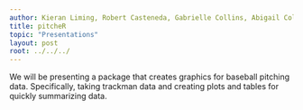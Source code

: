 ```yaml
---
author: Kieran Liming, Robert Casteneda, Gabrielle Collins, Abigail Collins, Abraham Adokwei
title: pitcheR
topic: "Presentations"
layout: post
root: ../../../
---
```


We will be presenting a package that creates graphics for baseball pitching data. Specifically, taking trackman data and creating plots and tables for quickly summarizing data.
